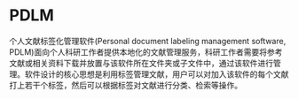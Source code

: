 # PDLM
 个人文献标签化管理软件(Personal document labeling management software, PDLM)面向个人科研工作者提供本地化的文献管理服务，科研工作者需要将参考文献或相关资料下载并放置与该软件所在文件夹或子文件中，通过该软件进行管理。软件设计的核心思想是利用标签管理文献，用户可以对加入该软件的每个文献打上若干个标签，然后可以根据标签对文献进行分类、检索等操作。
